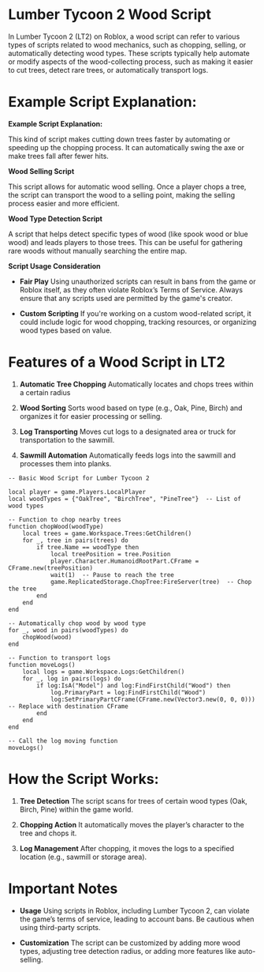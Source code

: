 # Lumber Tycoon 2 Wood Script


In Lumber Tycoon 2 (LT2) on Roblox, a wood script can refer to various types of scripts related to
wood mechanics, such as chopping, selling, or automatically detecting wood types. These scripts
typically help automate or modify aspects of the wood-collecting process, such as making it easier to
cut trees, detect rare trees, or automatically transport logs.

# Example Script Explanation:

**Example Script Explanation:**

This kind of script makes cutting down trees faster by automating or speeding up the chopping
process. It can automatically swing the axe or make trees fall after fewer hits.

**Wood Selling Script**

This script allows for automatic wood selling. Once a player chops a tree, the script can transport
the wood to a selling point, making the selling process easier and more efficient.

**Wood Type Detection Script**

A script that helps detect specific types of wood (like spook wood or blue wood) and leads
players to those trees. This can be useful for gathering rare woods without manually searching
the entire map.

**Script Usage Consideration**

- **Fair Play**  Using unauthorized scripts can result in bans from the game or Roblox itself, as they
often violate Roblox’s Terms of Service. Always ensure that any scripts used are permitted by the
game's creator.

- **Custom Scripting** If you're working on a custom wood-related script, it could include logic for
wood chopping, tracking resources, or organizing wood types based on value.

# Features of a Wood Script in LT2

1. **Automatic Tree Chopping** Automatically locates and chops trees within a certain radius
   
2. **Wood Sorting** Sorts wood based on type (e.g., Oak, Pine, Birch) and organizes it for easier
   processing or selling.
   
3. **Log Transporting** Moves cut logs to a designated area or truck for transportation to the
sawmill.

4. **Sawmill Automation** Automatically feeds logs into the sawmill and processes them into planks.




```
-- Basic Wood Script for Lumber Tycoon 2

local player = game.Players.LocalPlayer
local woodTypes = {"OakTree", "BirchTree", "PineTree"}  -- List of wood types

-- Function to chop nearby trees
function chopWood(woodType)
    local trees = game.Workspace.Trees:GetChildren()
    for _, tree in pairs(trees) do
        if tree.Name == woodType then
            local treePosition = tree.Position
            player.Character.HumanoidRootPart.CFrame = CFrame.new(treePosition)
            wait(1)  -- Pause to reach the tree
            game.ReplicatedStorage.ChopTree:FireServer(tree)  -- Chop the tree
        end
    end
end

-- Automatically chop wood by wood type
for _, wood in pairs(woodTypes) do
    chopWood(wood)
end

-- Function to transport logs
function moveLogs()
    local logs = game.Workspace.Logs:GetChildren()
    for _, log in pairs(logs) do
        if log:IsA("Model") and log:FindFirstChild("Wood") then
            log.PrimaryPart = log:FindFirstChild("Wood")
            log:SetPrimaryPartCFrame(CFrame.new(Vector3.new(0, 0, 0)))  -- Replace with destination CFrame
        end
    end
end

-- Call the log moving function
moveLogs()
```


# How the Script Works:

1. **Tree Detection** The script scans for trees of certain wood types (Oak, Birch, Pine) within the
game world.

2. **Chopping Action** It automatically moves the player’s character to the tree and chops it.

3. **Log Management** After chopping, it moves the logs to a specified location (e.g., sawmill or
storage area).

# Important Notes

- **Usage** Using scripts in Roblox, including Lumber Tycoon 2, can violate the game’s terms of
service, leading to account bans. Be cautious when using third-party scripts.

- **Customization** The script can be customized by adding more wood types, adjusting tree
detection radius, or adding more features like auto-selling.

